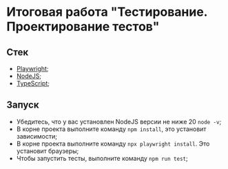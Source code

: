 # Итоговая работа "Тестирование. Проектирование тестов"

## Стек
- [Playwright](https://playwright.dev/);
- [NodeJS](https://nodejs.org/en);
- [TypeScript](https://typescriptlang.org/);

## Запуск

- Убедитесь, что у вас установлен NodeJS версии не ниже 20 `node -v`;
- В корне проекта выполните команду `npm install`, это установит зависимости;
- В корне проекта выполните команду `npx playwright install`. Это установит браузеры;
- Чтобы запустить тесты, выполните команду `npm run test`;